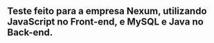 ## Teste feito para a empresa Nexum, utilizando JavaScript no Front-end, e MySQL e Java no Back-end.

